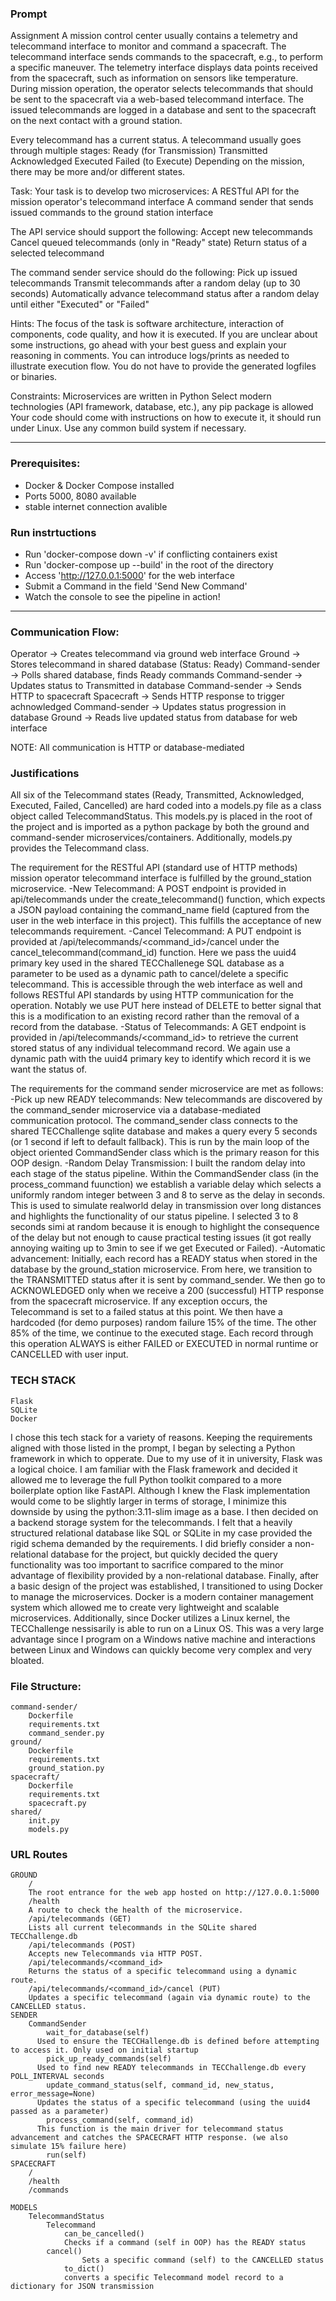 ### Prompt
Assignment
A mission control center usually contains a telemetry and telecommand interface to monitor and command a spacecraft. The telecommand interface sends commands to the spacecraft, e.g., to perform a specific maneuver. The telemetry interface displays data points received from the spacecraft, such as information on sensors like temperature.
During mission operation, the operator selects telecommands that should be sent to the spacecraft via a web-based telecommand interface.  The issued telecommands are logged in a database and sent to the spacecraft on the next contact with a ground station.

Every telecommand has a current status. A telecommand usually goes through multiple stages:
  Ready (for Transmission)
  Transmitted
  Acknowledged
  Executed
  Failed (to Execute)
Depending on the mission, there may be more and/or different states.

Task:
Your task is to develop two microservices:
A RESTful API for the mission operator's telecommand interface
A command sender that sends issued commands to the ground station interface

The API service should support the following:
Accept new telecommands
Cancel queued telecommands (only in "Ready" state)
Return status of a selected telecommand

The command sender service should do the following:
Pick up issued telecommands
Transmit telecommands after a random delay (up to 30 seconds)
Automatically advance telecommand status after a random delay until either "Executed" or "Failed"

Hints:
The focus of the task is software architecture, interaction of components, code quality, and how it is executed.
If you are unclear about some instructions, go ahead with your best guess and explain your reasoning in comments.
You can introduce logs/prints as needed to illustrate execution flow.
You do not have to provide the generated logfiles or binaries.

Constraints:
Microservices are written in Python
Select modern technologies (API framework, database, etc.), any pip package is allowed
Your code should come with instructions on how to execute it, it should run under Linux. 
Use any common build system if necessary.

---

### Prerequisites:
- Docker & Docker Compose installed
- Ports 5000, 8080 available
- stable internet connection avalible

### Run instrtuctions
- Run 'docker-compose down -v' if conflicting containers exist
- Run 'docker-compose up --build' in the root of the directory
- Access 'http://127.0.0.1:5000' for the web interface
- Submit a Command in the field 'Send New Command'
- Watch the console to see the pipeline in action!

---

### Communication Flow:

Operator -> Creates telecommand via ground web interface
Ground -> Stores telecommand in shared database (Status: Ready)
Command-sender -> Polls shared database, finds Ready commands
Command-sender -> Updates status to Transmitted in database
Command-sender -> Sends HTTP to spacecraft
Spacecraft -> Sends HTTP response to trigger achnowledged
Command-sender -> Updates status progression in database
Ground -> Reads live updated status from database for web interface

NOTE: All communication is HTTP or database-mediated

### Justifications
All six of the Telecommand states (Ready, Transmitted, Acknowledged, Executed, Failed, Cancelled) are hard coded into a models.py file as a class object called TelecommandStatus. This models.py is placed in the root of the project and is imported as a python package by both the ground and command-sender microservices/containers. Additionally, models.py provides the Telecommand class.

The requirement for the RESTful API (standard use of HTTP methods) mission operator telecommand interface is fulfilled by the ground_station microservice. 
	-New Telecommand: A POST endpoint is provided in api/telecommands under the create_telecommand() function, which expects a JSON payload containing the command_name field (captured from the user in the web interface in this project). This fulfills the acceptance of new telecommands requirement.
	-Cancel Telecommand: A PUT endpoint is provided at /api/telecommands/<command_id>/cancel under the cancel_telecommand(command_id) function. Here we pass the uuid4 primary key used in the shared TECChallenege SQL database as a parameter to be used as a dynamic path to cancel/delete a specific telecommand. This is accessible through the web interface as well and follows RESTful API standards by using HTTP communication for the operation. Notably we use PUT here instead of DELETE to better signal that this is a modification to an existing record rather than the removal of a record from the database.
	-Status of Telecommands: A GET endpoint is provided in /api/telecommands/<command_id> to retrieve the current stored status of any individual telecommand record. We again use a dynamic path with the uuid4 primary key to identify which record it is we want the status of.

The requirements for the command sender microservice are met as follows:
	-Pick up new READY telecommands: New telecommands are discovered by the command_sender microservice via a database-mediated communication protocol. The command_sender class connects to the shared TECChallenge sqlite database and makes a query every 5 seconds (or 1 second if left to default fallback). This is run by the main loop of the object oriented CommandSender class which is the primary reason for this OOP design.
	-Random Delay Transmission: I built the random delay into each stage of the status pipeline. Within the CommandSender class (in the process_command fuunction) we establish a variable delay which selects a uniformly random integer between 3 and 8 to serve as the delay in seconds. This is used to simulate realworld delay in transmission over long distances and highlights the functionality of our status pipeline. I selected 3 to 8 seconds simi at random because it is enough to highlight the consequence of the delay but not enough to cause practical testing issues (it got really annoying waiting up to 3min to see if we get Executed or Failed).
	-Automatic advancement: Initially, each record has a READY status when stored in the database by the ground_station microservice. From here, we transition to the TRANSMITTED status after it is sent by command_sender. We then go to ACKNOWLEDGED only when we receive a 200 (successful) HTTP response from the spacecraft microservice. If any exception occurs, the Telecommand is set to a failed status at this point. We then have a hardcoded (for demo purposes) random failure 15% of the time. The other 85% of the time, we continue to the executed stage. Each record through this operation ALWAYS is either FAILED or EXECUTED in normal runtime or CANCELLED with user input.

### TECH STACK
	Flask
	SQLite
	Docker

  I chose this tech stack for a variety of reasons. Keeping the requirements aligned with those listed in the prompt, I began by selecting a Python framework in which to opperate. Due to my use of it in university, Flask was a logical choice. I am familiar with the Flask framework and decided it allowed me to leverage the full Python toolkit compared to a more boilerplate option like FastAPI. Although I knew the Flask implementation would come to be slightly larger in terms of storage, I minimize this downside by using the python:3.11-slim image as a base. I then decided on a backend storage system for the telecommands. I felt that a heavily structured relational database like SQL or SQLite in my case provided the rigid schema demanded by the requirements. I did briefly consider a non-relational database for the project, but quickly decided the query functionality was too important to sacrifice compared to the minor advantage of flexibility provided by a non-relational database. Finally, after a basic design of the project was established, I transitioned to using Docker to manage the microservices. Docker is a modern container management system which allowed me to create very lightweight and scalable microservices. Additionally, since Docker utilizes a Linux kernel, the TECChallenge nessisarily is able to run on a Linux OS. This was a very large advantage since I program on a Windows native machine and interactions between Linux and Windows can quickly become very complex and very bloated.

### File Structure:
	command-sender/
		Dockerfile
		requirements.txt
		command_sender.py
	ground/
		Dockerfile
		requirements.txt
		ground_station.py
	spacecraft/
		Dockerfile
		requirements.txt
		spacecraft.py
  	shared/
		init.py
		models.py

### URL Routes
	GROUND
		/
        The root entrance for the web app hosted on http://127.0.0.1:5000
		/health
        A route to check the health of the microservice.
		/api/telecommands (GET)
        Lists all current telecommands in the SQLite shared TECChallenge.db
		/api/telecommands (POST)
        Accepts new Telecommands via HTTP POST.
		/api/telecommands/<command_id>
        Returns the status of a specific telecommand using a dynamic route.
		/api/telecommands/<command_id>/cancel (PUT)
        Updates a specific telecommand (again via dynamic route) to the CANCELLED status.
	SENDER
		CommandSender
			wait_for_database(self)
          Used to ensure the TECCHallenge.db is defined before attempting to access it. Only used on initial startup
			pick_up_ready_commands(self)
          Used to find new READY telecommands in TECChallenge.db every POLL_INTERVAL seconds
			update_command_status(self, command_id, new_status, error_message=None)
          Updates the status of a specific telecommand (using the uuid4 passed as a parameter)
			process_command(self, command_id)
          This function is the main driver for telecommand status advancement and catches the SPACECRAFT HTTP response. (we also simulate 15% failure here)
			run(self)
	SPACECRAFT
		/
		/health
		/commands

  	MODELS
   		TelecommandStatus
     		Telecommand
       			can_be_cancelled()
	  			Checks if a command (self in OOP) has the READY status
	  		cancel()
     				Sets a specific command (self) to the CANCELLED status
     			to_dict()
				converts a specific Telecommand model record to a dictionary for JSON transmission
